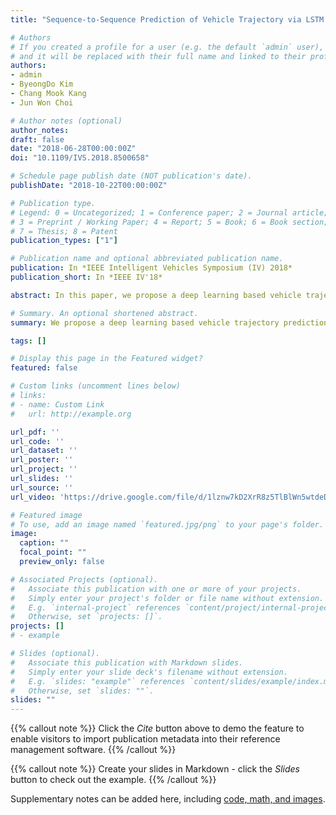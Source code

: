 ```yaml
---
title: "Sequence-to-Sequence Prediction of Vehicle Trajectory via LSTM Encoder-Decoder Architecture"

# Authors
# If you created a profile for a user (e.g. the default `admin` user), write the username (folder name) here 
# and it will be replaced with their full name and linked to their profile.
authors:
- admin
- ByeongDo Kim
- Chang Mook Kang
- Jun Won Choi

# Author notes (optional)
author_notes:
draft: false
date: "2018-06-28T00:00:00Z"
doi: "10.1109/IVS.2018.8500658"

# Schedule page publish date (NOT publication's date).
publishDate: "2018-10-22T00:00:00Z"

# Publication type.
# Legend: 0 = Uncategorized; 1 = Conference paper; 2 = Journal article;
# 3 = Preprint / Working Paper; 4 = Report; 5 = Book; 6 = Book section;
# 7 = Thesis; 8 = Patent
publication_types: ["1"]

# Publication name and optional abbreviated publication name.
publication: In *IEEE Intelligent Vehicles Symposium (IV) 2018*
publication_short: In *IEEE IV'18*

abstract: In this paper, we propose a deep learning based vehicle trajectory prediction technique which can generate the future trajectory sequence of surrounding vehicles in real time. We employ the encoder-decoder architecture which analyzes the pattern underlying in the past trajectory using the long short-term memory (LSTM) based encoder and generates the future trajectory sequence using the LSTM based decoder. This structure produces the K most likely trajectory candidates over occupancy grid map by employing the beam search technique which keeps the K locally best candidates from the decoder output. The experiments conducted on highway traffic scenarios show that the prediction accuracy of the proposed method is significantly higher than the conventional trajectory prediction techniques.

# Summary. An optional shortened abstract.
summary: We propose a deep learning based vehicle trajectory prediction technique which can generate the future trajectory sequence of surrounding vehicles in real time.

tags: []

# Display this page in the Featured widget?
featured: false

# Custom links (uncomment lines below)
# links:
# - name: Custom Link
#   url: http://example.org

url_pdf: ''
url_code: ''
url_dataset: ''
url_poster: ''
url_project: ''
url_slides: ''
url_source: ''
url_video: 'https://drive.google.com/file/d/1lznw7kD2XrR8z5TlBlWn5wtdeD6_E-JT/view'

# Featured image
# To use, add an image named `featured.jpg/png` to your page's folder. 
image:
  caption: ""
  focal_point: ""
  preview_only: false

# Associated Projects (optional).
#   Associate this publication with one or more of your projects.
#   Simply enter your project's folder or file name without extension.
#   E.g. `internal-project` references `content/project/internal-project/index.md`.
#   Otherwise, set `projects: []`.
projects: []
# - example

# Slides (optional).
#   Associate this publication with Markdown slides.
#   Simply enter your slide deck's filename without extension.
#   E.g. `slides: "example"` references `content/slides/example/index.md`.
#   Otherwise, set `slides: ""`.
slides: ""
---
```


{{% callout note %}}
Click the *Cite* button above to demo the feature to enable visitors to import publication metadata into their reference management software.
{{% /callout %}}

{{% callout note %}}
Create your slides in Markdown - click the *Slides* button to check out the example.
{{% /callout %}}

Supplementary notes can be added here, including [code, math, and images](https://wowchemy.com/docs/writing-markdown-latex/).
